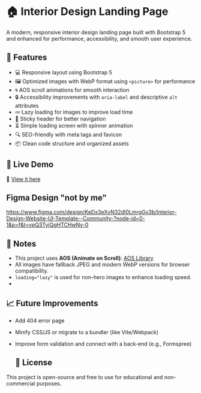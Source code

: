 # 🏠 Interior Design Landing Page

A modern, responsive interior design landing page built with Bootstrap 5 and enhanced for performance, accessibility, and smooth user experience.

## 🌟 Features

- 💻 Responsive layout using Bootstrap 5
- 🖼️ Optimized images with WebP format using `<picture>` for performance
- 🌀 AOS scroll animations for smooth interaction
- 🔒 Accessibility improvements with `aria-label` and descriptive `alt` attributes
- 💤 Lazy loading for images to improve load time
- 📌 Sticky header for better navigation
- ⏳ Simple loading screen with spinner animation
- 🔍 SEO-friendly with meta tags and favicon
- 📦 Clean code structure and organized assets

## 🚀 Live Demo

🔗 [View it here](https://emanatiya87.github.io/Interior-design-landing-page-Bootstrap/)

## Figma Design "not by me"
https://www.figma.com/design/KeDx3eXvN32dI0LmrgGv3b/Interior-Design-Website-UI-Template--Community-?node-id=0-1&p=f&t=vpQ3TyjQgHTCHwNy-0

## 📌 Notes

- This project uses **AOS (Animate on Scroll)**: [AOS Library](https://michalsnik.github.io/aos/)
- All images have fallback JPEG and modern WebP versions for browser compatibility.
- `loading="lazy"` is used for non-hero images to enhance loading speed.
- 
## 📈 Future Improvements

- Add 404 error page
- Minify CSS/JS or migrate to a bundler (like Vite/Webpack)
- Improve form validation and connect with a back-end (e.g., Formspree)

  ## 📜 License

This project is open-source and free to use for educational and non-commercial purposes.
